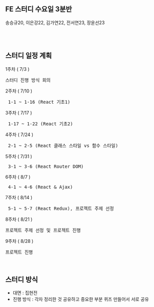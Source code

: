 ## FE 스터디 수요일 3분반
송승규20, 이은강22, 김가연22, 전서연23, 장윤선23


<br><br>

## 스터디 일정 계획
1주차 ( 7/3 )
<pre>스터디 진행 방식 회의</pre>

2주차 ( 7/10 )
<pre> 1-1 ~ 1-16 (React 기초1) </pre>

3주차 ( 7/17 )
<pre> 1-17 ~ 1-22 (React 기초2) </pre>

4주차 ( 7/24 )
<pre> 2-1 ~ 2-5 (React 클래스 스타일 vs 함수 스타일) </pre>

5주차 ( 7/31 )
<pre> 3-1 ~ 3-6 (React Router DOM) </pre>

6주차 ( 8/7 )
<pre> 4-1 ~ 4-6 (React & Ajax) </pre>

7주차 ( 8/14 )
<pre> 5-1 ~ 5-7 (React Redux), 프로젝트 주제 선정 </pre>

8주차 ( 8/21 )
<pre>프로젝트 주제 선정 및 프로젝트 진행</pre>

9주차 ( 8/28 )
<pre>프로젝트 진행</pre>
<br>

## 스터디 방식
- 대면 : 집현전
- 진행 방식 : 각자 정리한 것 공유하고 중요한 부분 퀴즈 만들어서 서로 공유 
